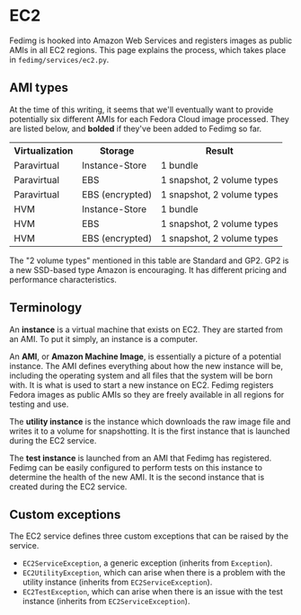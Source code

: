 # EC2

Fedimg is hooked into Amazon Web Services and registers images as public AMIs in all
EC2 regions. This page explains the process, which takes place in
`fedimg/services/ec2.py`.

## AMI types

At the time of this writing, it seems that we'll eventually want to provide
potentially six different AMIs for each Fedora Cloud image processed. They
are listed below, and **bolded** if they've been added to Fedimg so far.

<table>
<tr><th>Virtualization</th><th>Storage</th><th>Result</th></tr>
<tr><td>Paravirtual</td><td>Instance-Store</td><td>1 bundle</td></tr>
<strong><tr><td>Paravirtual</td><td>EBS</td><td>1 snapshot, 2 volume types</td></tr></strong>
<tr><td>Paravirtual</td><td>EBS (encrypted)</td><td>1 snapshot, 2 volume types</td></tr>
<tr><td>HVM</td><td>Instance-Store</td><td>1 bundle</td></tr>
<strong><tr><td>HVM</td><td>EBS</td><td>1 snapshot, 2 volume types</td></tr></strong>
<tr><td>HVM</td><td>EBS (encrypted)</td><td>1 snapshot, 2 volume types</td></tr>
</table>

The "2 volume types" mentioned in this table are Standard and GP2. GP2 is a new
SSD-based type Amazon is encouraging. It has different pricing and performance
characteristics.

## Terminology

An **instance** is a virtual machine that exists on EC2. They are started from
an AMI. To put it simply, an instance is a computer.

An **AMI**, or **Amazon Machine Image**, is essentially a picture of a
potential instance. The AMI defines everything about how the new instance will
be, including the operating system and all files that the system will be born
with. It is what is used to start a new instance on EC2. Fedimg registers
Fedora images as public AMIs so they are freely available in all regions for
testing and use.

The **utility instance** is the instance which downloads the raw image file and
writes it to a volume for snapshotting. It is the first instance that is
launched during the EC2 service.

The **test instance** is launched from an AMI that Fedimg has registered.
Fedimg can be easily configured to perform tests on this instance to
determine the health of the new AMI. It is the second instance that is created
during the EC2 service.

## Custom exceptions

The EC2 service defines three custom exceptions that can be raised by the service.

-   `EC2ServiceException`, a generic exception (inherits from `Exception`).
-   `EC2UtilityException`, which can arise when there is a problem with the
    utility instance (inherits from `EC2ServiceException`).
-   `EC2TestException`, which can arise when there is an issue with the test
    instance (inherits from `EC2ServiceException`).
